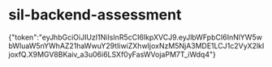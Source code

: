 # sil-backend-assessment

{"token":"eyJhbGciOiJIUzI1NiIsInR5cCI6IkpXVCJ9.eyJlbWFpbCI6InNlYW5wbWluaW5nYWhAZ21haWwuY29tIiwiZXhwIjoxNzM5NjA3MDE1LCJ1c2VyX2lkIjoxfQ.X9MGV8BKaiv_a3u06i6LSXf0yFasWVojaPM7T_iWdq4"}